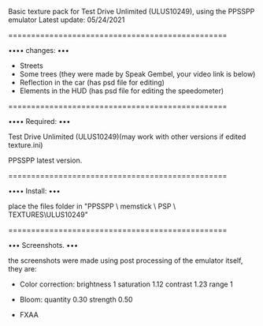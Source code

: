 Basic texture pack for Test Drive Unlimited (ULUS10249), using the PPSSPP emulator
Latest update: 05/24/2021

================================================

•••• changes: •••

- Streets
- Some trees (they were made by Speak Gembel, your video link is below)
- Reflection in the car (has psd file for editing)
- Elements in the HUD (has psd file for editing the speedometer)

================================================

•••• Required: •••

Test Drive Unlimited (ULUS10249)(may work with other versions if edited texture.ini)

PPSSPP latest version.

================================================

•••• Install: •••

place the files folder in "PPSSPP \ memstick \ PSP \ TEXTURES\ULUS10249"

================================================

••• Screenshots. •••

the screenshots were made using post processing of the emulator itself, they are:

- Color correction:
brightness 1
saturation 1.12
contrast 1.23
range 1

- Bloom:
quantity 0.30
strength 0.50

- FXAA

